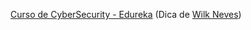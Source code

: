[Curso de CyberSecurity - Edureka](https://www.youtube.com/watch?v=lpa8uy4DyMo&list=PL9ooVrP1hQOGPQVeapGsJCktzIO4DtI4_) (Dica de [Wilk Neves](https://github.com/wilkneves]))
